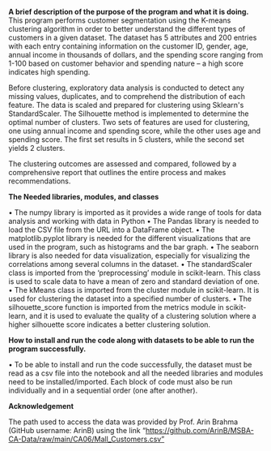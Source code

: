 **A brief description of the purpose of the program and what it is doing.**
This program performs customer segmentation using the K-means clustering algorithm in order to better understand the different types of customers in a given dataset. The dataset has 5 attributes and 200 entries with each entry containing information on the customer ID, gender, age, annual income in thousands of dollars, and the spending score ranging from 1-100 based on customer behavior and spending nature – a high score indicates high spending. 

Before clustering, exploratory data analysis is conducted to detect any missing values, duplicates, and to comprehend the distribution of each feature. The data is scaled and prepared for clustering using Sklearn's StandardScaler. The Silhouette method is implemented to determine the optimal number of clusters. Two sets of features are used for clustering, one using annual income and spending score, while the other uses age and spending score. The first set results in 5 clusters, while the second set yields 2 clusters.

The clustering outcomes are assessed and compared, followed by a comprehensive report that outlines the entire process and makes recommendations.

**The Needed libraries, modules, and classes**

•	The numpy library is imported as it provides a wide range of tools for data analysis and working with data in Python
•	The Pandas library is needed to load the CSV file from the URL into a DataFrame object. 
•	The matplotlib.pyplot library is needed for the different visualizations that are used in the program, such as histograms and the bar graph.
•	The seaborn library is also needed for data visualization, especially for visualizing the correlations among several columns in the dataset.
•	The standardScaler class is imported from the ‘preprocessing’ module in scikit-learn. This class is used to scale data to have a mean of zero and standard deviation of one.
•	The kMeans class  is imported from the cluster module in scikit-learn. It is used for clustering the dataset into a specified number of clusters.
•	The silhouette_score function is imported from the metrics module in scikit-learn, and it is used to evaluate the quality of a clustering solution where a higher silhouette score indicates a better clustering solution.

**How to install and run the code along with datasets to be able to run the program successfully.**

•	To be able to install and run the code successfully, the dataset must be read as a csv file into the notebook and all the needed libraries and modules need to be installed/imported. Each block of code must also be run individually and in a sequential order (one after another). 

**Acknowledgement**

The path used to access the data was provided by Prof. Arin Brahma (GitHub username: ArinB) using the link “https://github.com/ArinB/MSBA-CA-Data/raw/main/CA06/Mall_Customers.csv”


